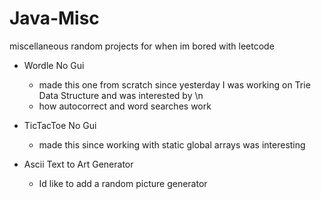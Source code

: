 # Java-Misc
miscellaneous random projects for when im bored with leetcode


- Wordle No Gui 
  - made this one from scratch since yesterday I was working on Trie Data Structure and was interested by  \n
  - how autocorrect and word searches work

- TicTacToe No Gui 
  - made this since working with static global arrays was interesting  
  
- Ascii Text to Art Generator
  - Id like to add a random picture generator 
